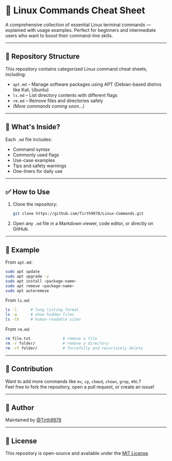 # 🐧 Linux Commands Cheat Sheet

A comprehensive collection of essential Linux terminal commands — explained with usage examples. Perfect for beginners and intermediate users who want to boost their command-line skills.

---

## 📂 Repository Structure

This repository contains categorized Linux command cheat sheets, including:

- `apt.md` – Manage software packages using APT (Debian-based distros like Kali, Ubuntu)
- `ls.md` – List directory contents with different flags
- `rm.md` – Remove files and directories safely
- *(More commands coming soon...)*

---

## 📘 What's Inside?

Each `.md` file includes:

- Command syntax  
- Commonly used flags  
- Use-case examples  
- Tips and safety warnings  
- One-liners for daily use  

---

## ✅ How to Use

1. Clone the repository:
   ```bash
   git clone https://github.com/Tirth9978/Linux-Commands.git
   ```

2. Open any `.md` file in a Markdown viewer, code editor, or directly on GitHub.

---

## 📎 Example

From `apt.md`:

```bash
sudo apt update
sudo apt upgrade -y
sudo apt install <package-name>
sudo apt remove <package-name>
sudo apt autoremove
```

From `ls.md`:

```bash
ls -l      # long listing format
ls -a      # show hidden files
ls -lh     # human-readable sizes
```

From `rm.md`:

```bash
rm file.txt              # remove a file
rm -r folder/            # remove a directory
rm -rf folder/           # forcefully and recursively delete
```

---

## 📌 Contribution

Want to add more commands like `mv`, `cp`, `chmod`, `chown`, `grep`, etc.?  
Feel free to fork the repository, open a pull request, or create an issue!

---

## 🙋 Author

Maintained by [@Tirth9978](https://github.com/Tirth9978)

---

## 📝 License

This repository is open-source and available under the [MIT License](LICENSE).
